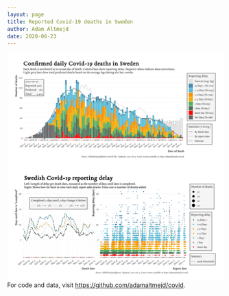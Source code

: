 ```yaml
---
layout: page
title: Reported Covid-19 deaths in Sweden
author: Adam Altmejd
date: 2020-06-23
---
```


![Graph of Swedish Covid-19 deaths with reporting delay.](deaths_lag_sweden_2020-06-23.png "Swedish Covid-19 deaths.")
![Graph of Swedish Covid-19 reporting delay in daily deaths.](lag_trend_sweden_2020-06-23.png "Trend in Swedish Covid-19 mortality reporting delay.")
For code and data, visit <https://github.com/adamaltmejd/covid>.
